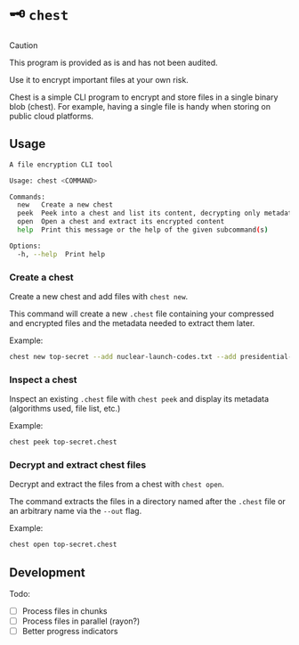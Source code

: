 # 🗝️ `chest`

> [!CAUTION]
> This program is provided as is and has not been audited.
> 
> Use it to encrypt important files at your own risk.

Chest is a simple CLI program to encrypt and store files in a single binary blob (chest). For example, having a single file is handy when storing on public cloud platforms.

## Usage

```bash
A file encryption CLI tool

Usage: chest <COMMAND>

Commands:
  new   Create a new chest
  peek  Peek into a chest and list its content, decrypting only metadata
  open  Open a chest and extract its encrypted content
  help  Print this message or the help of the given subcommand(s)

Options:
  -h, --help  Print help
```

### Create a chest

Create a new chest and add files with `chest new`.

This command will create a new `.chest` file containing your compressed and encrypted files and the metadata needed to extract them later.

Example:

```bash
chest new top-secret --add nuclear-launch-codes.txt --add presidential-bunker-geoloc.txt
```

### Inspect a chest

Inspect an existing `.chest` file with `chest peek` and display its metadata (algorithms used, file list, etc.)

Example:

```bash
chest peek top-secret.chest
```

### Decrypt and extract chest files

Decrypt and extract the files from a chest with `chest open`.

The command extracts the files in a directory named after the `.chest` file or an arbitrary name via the `--out` flag.

Example:

```bash
chest open top-secret.chest
```

## Development

Todo:

- [ ] Process files in chunks
- [ ] Process files in parallel (rayon?)
- [ ] Better progress indicators

